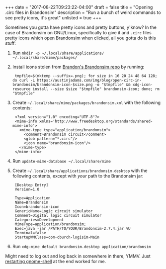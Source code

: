 +++
date = "2017-08-22T09:23:22-04:00"
draft = false
title = "Opening .circ files in Brandonsim"
description = "Run a bunch of weird commands to see pretty icons, it's great"
unlisted = true
+++

Sometimes you gotta have pretty icons and pretty buttons, y'know? In the case of Brandonsim on GNU/Linux, specifically to give it and `.circ` files pretty icons which open Brandonsim when clicked, all you gotta do is this stuff:

1. Run `mkdir -p ~/.local/share/applications/ ~/.local/share/mime/packages/`
2. Install icons stolen from [Brandon's Brandonsim repo][1] by running:

        tmpfile=$(mktemp --suffix=.png); for size in 16 20 24 48 64 128; do curl -L https://austinjadams.com/img/blog/open-circ-in-brandonsim/brandonsim-icon-$size.png -o "$tmpfile" && xdg-icon-resource install --size $size "$tmpfile" brandonsim-icon; done; rm "$tmpfile"

3. Create `~/.local/share/mime/packages/brandonsim.xml` with the following contents:

        <?xml version="1.0" encoding="UTF-8"?>
        <mime-info xmlns='http://www.freedesktop.org/standards/shared-mime-info'>
          <mime-type type="application/brandonsim">
            <comment>Brandonsim circuit</comment>
            <glob pattern="*.circ"/>
            <icon name="brandonsim-icon"/>
          </mime-type>
        </mime-info>

4. Run `update-mime-database ~/.local/share/mime`
5. Create `~/.local/share/applications/brandonsim.desktop` with the following contents, except with _your_ path to the Brandonsim jar:

        [Desktop Entry]
        Version=1.0

        Type=Application
        Name=Brandonsim
        Icon=brandonsim-icon
        GenericName=Logic circuit simulator
        Comment=Digital logic circuit simulator
        Categories=Development
        MimeType=application/brandonsim;
        Exec=java -jar /PATH/TO/YOUR/Brandonsim-2.7.4.jar %U
        Terminal=false
        StartupWMClass=com-cburch-logisim-Main

6. Run `xdg-mime default brandonsim.desktop application/brandonsim`

Might need to log out and log back in somewhere in there, YMMV. Just [restarting gnome-shell][2] at the end worked for me.

[1]: https://github.com/TricksterGuy/Brandonsim/tree/master/resources/logisim/img
[2]: http://askubuntu.com/a/496999/369541
